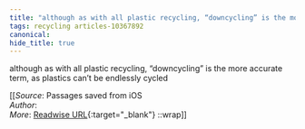 ```yaml
---
title: "although as with all plastic recycling, “downcycling” is the more ..."
tags: recycling articles-10367892
canonical: 
hide_title: true
---
```


although as with all plastic recycling, “downcycling” is the more accurate term, as plastics can’t be endlessly cycled


[[_Source_: Passages saved from iOS<br>
_Author_:  <br>
_More_: [Readwise URL](https://readwise.io/open/211857925){:target="_blank"}
::wrap]]